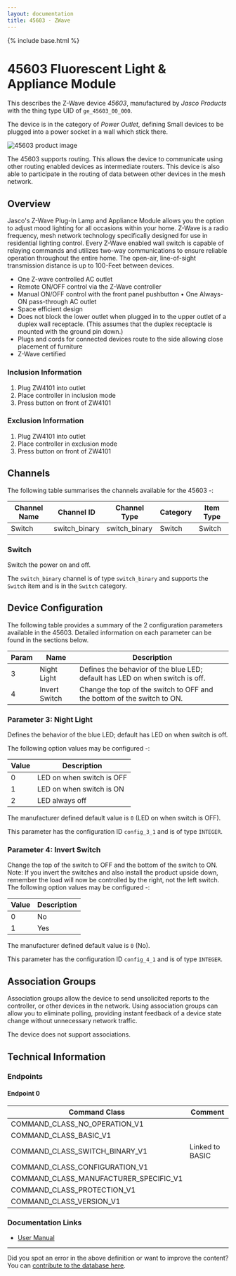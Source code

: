 ```yaml
---
layout: documentation
title: 45603 - ZWave
---
```


{% include base.html %}

# 45603 Fluorescent Light & Appliance Module
This describes the Z-Wave device *45603*, manufactured by *Jasco Products* with the thing type UID of ```ge_45603_00_000```.

The device is in the category of *Power Outlet*, defining Small devices to be plugged into a power socket in a wall which stick there.

![45603 product image](https://opensmarthouse.org/zwavedatabase/42/image/)


The 45603 supports routing. This allows the device to communicate using other routing enabled devices as intermediate routers.  This device is also able to participate in the routing of data between other devices in the mesh network.

## Overview

Jasco's Z-Wave Plug-In Lamp and Appliance Module allows you the option to adjust mood lighting for all occasions within your home. Z-Wave is a radio frequency, mesh network technology specifically designed for use in residential lighting control. Every Z-Wave enabled wall switch is capable of relaying commands and utilizes two-way communications to ensure reliable operation throughout the entire home. The open-air, line-of-sight transmission distance is up to 100-Feet between devices.

  * One Z-wave controlled AC outlet
  * Remote ON/OFF control via the Z-Wave controller
  * Manual ON/OFF control with the front panel pushbutton • One Always-ON pass-through AC outlet
  * Space efficient design
  * Does not block the lower outlet when plugged in to the upper outlet of a duplex wall receptacle. (This assumes that the duplex receptacle is mounted with the ground pin down.)
  * Plugs and cords for connected devices route to the side allowing close placement of furniture
  * Z-Wave certified

### Inclusion Information

  1. Plug ZW4101 into outlet
  2. Place controller in inclusion mode
  3. Press button on front of ZW4101

### Exclusion Information

  1. Plug ZW4101 into outlet
  2. Place controller in exclusion mode
  3. Press button on front of ZW4101

## Channels

The following table summarises the channels available for the 45603 -:

| Channel Name | Channel ID | Channel Type | Category | Item Type |
|--------------|------------|--------------|----------|-----------|
| Switch | switch_binary | switch_binary | Switch | Switch | 

### Switch
Switch the power on and off.

The ```switch_binary``` channel is of type ```switch_binary``` and supports the ```Switch``` item and is in the ```Switch``` category.



## Device Configuration

The following table provides a summary of the 2 configuration parameters available in the 45603.
Detailed information on each parameter can be found in the sections below.

| Param | Name  | Description |
|-------|-------|-------------|
| 3 | Night Light | Defines the behavior of the blue LED; default has LED on when switch is off. |
| 4 | Invert Switch | Change the top of the switch to OFF and the bottom of the switch to ON. |

### Parameter 3: Night Light

Defines the behavior of the blue LED; default has LED on when switch is off.

The following option values may be configured -:

| Value  | Description |
|--------|-------------|
| 0 | LED on when switch is OFF |
| 1 | LED on when switch is ON |
| 2 | LED always off |

The manufacturer defined default value is ```0``` (LED on when switch is OFF).

This parameter has the configuration ID ```config_3_1``` and is of type ```INTEGER```.


### Parameter 4: Invert Switch

Change the top of the switch to OFF and the bottom of the switch to ON.
Note: If you invert the switches and also install the product upside down, remember the load will now be controlled by the right, not the left switch.
The following option values may be configured -:

| Value  | Description |
|--------|-------------|
| 0 | No |
| 1 | Yes |

The manufacturer defined default value is ```0``` (No).

This parameter has the configuration ID ```config_4_1``` and is of type ```INTEGER```.


## Association Groups

Association groups allow the device to send unsolicited reports to the controller, or other devices in the network. Using association groups can allow you to eliminate polling, providing instant feedback of a device state change without unnecessary network traffic.

The device does not support associations.
## Technical Information

### Endpoints

#### Endpoint 0

| Command Class | Comment |
|---------------|---------|
| COMMAND_CLASS_NO_OPERATION_V1| |
| COMMAND_CLASS_BASIC_V1| |
| COMMAND_CLASS_SWITCH_BINARY_V1| Linked to BASIC|
| COMMAND_CLASS_CONFIGURATION_V1| |
| COMMAND_CLASS_MANUFACTURER_SPECIFIC_V1| |
| COMMAND_CLASS_PROTECTION_V1| |
| COMMAND_CLASS_VERSION_V1| |

### Documentation Links

* [User Manual](https://opensmarthouse.org/zwavedatabase/42/45603-Manual-Eng.pdf)

---

Did you spot an error in the above definition or want to improve the content?
You can [contribute to the database here](https://opensmarthouse.org/zwavedatabase/42).
